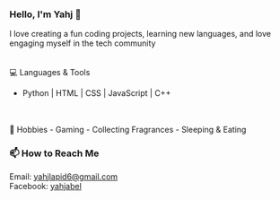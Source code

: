 ### Hello, I'm Yahj 👋  
I love creating a fun coding projects, learning new languages, and love engaging myself in the tech community  
<br>
<br>
💻 Languages & Tools  
- Python | HTML | CSS | JavaScript | C++
<br>
<br>
📒 Hobbies  
- Gaming  
- Collecting Fragrances  
- Sleeping & Eating  
  
### 📫 How to Reach Me  
Email: yahjlapid6@gmail.com  
Facebook: [yahjabel](https://www.facebook.com/yahjabel)
<!---
Peypeights/Peypeights is a ✨ special ✨ repository because its `README.md` (this file) appears on your GitHub profile.
You can click the Preview link to take a look at your changes.
--->

